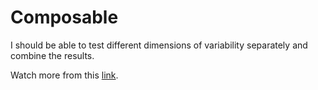 # Composable

I should be able to test different dimensions of variability separately and combine the results.

Watch more from this [link](https://www.youtube.com/watch?v=Wf3WXYaMt8E).

